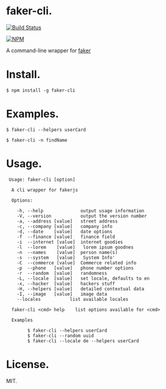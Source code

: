 # faker-cli.

[![Build Status](https://travis-ci.org/lestoni/faker-cli.svg?branch=master)](https://travis-ci.org/lestoni/faker-cli)

[![NPM](https://nodei.co/npm/faker-cli.png?downloads=true&stars=true)](https://nodei.co/npm/faker-cli/)

A command-line wrapper for [faker](https://github.com/faker-js/faker)

# Install.

```
$ npm install -g faker-cli
```

# Examples.

```
$ faker-cli --helpers userCard

$ faker-cli -n findName
```

# Usage.

```
 Usage: faker-cli [option]

  A cli wrapper for fakerjs

  Options:

    -h, --help              output usage information
    -V, --version           output the version number
    -a, --address [value]   street address
    -c, --company [value]   company info
    -d, --date    [value]   date options
    -f  --finance [value]   finance field
    -i  --internet [value]  internet goodies
    -l  --lorem    [value]   lorem ipsum goodnes
    -n  --names    [value]  person name(s)
    -s  --system   [value]   System Info'
    -C  --commerce [value]  Commerce related info
    -p  --phone   [value]   phone number options
    -r  --random  [value]   randomness
    -L, --locale  [value]   set locale, defaults to en
    -x, --hacker  [value]   hackers stuff
    -H, --helpers [value]   detailed contextual data
    -I, --image   [value]   image data
    --locales           list available locales

  faker-cli <cmd> help    list options available for <cmd>

  Examples

        $ faker-cli --helpers userCard
        $ faker-cli --random uuid
        $ faker-cli --locale de --helpers userCard
```

# License.

MIT.
